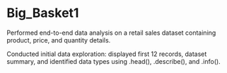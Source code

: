 # Big_Basket1
Performed end-to-end data analysis on a retail sales dataset containing product, price, and quantity details.

Conducted initial data exploration: displayed first 12 records, dataset summary, and identified data types using .head(), .describe(), and .info().
